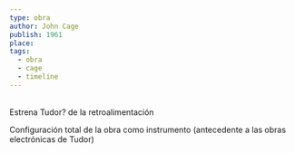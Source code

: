 ```yaml
---
type: obra
author: John Cage
publish: 1961
place: 
tags:
  - obra
  - cage
  - timeline
---
```

<span  
class='ob-timelines'  
data-date='1961-01-00-00'  
data-title='Variations II'  
data-type='range'  
data-end='1961-11-00-00'>  
</span>
Estrena Tudor?
de la retroalimentación

Configuración total de la obra como instrumento (antecedente a las obras electrónicas de Tudor)